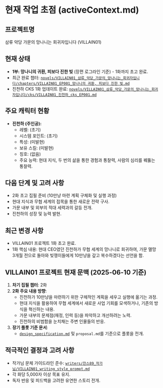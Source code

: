 # 현재 작업 초점 (activeContext.md)

## 프로젝트명
삼류 악당 가문의 망나니는 회귀자입니다 (VILLAIN01)

## 현재 상태
- **1부: 망나니의 귀환, 피보다 진한 빚** (장편 로그라인 기준) - 1화까지 초고 완료.
- 최근 완료 챕터: [`novels/VILLAIN01_삼류_악당_가문의_망나니는_회귀자입니다/chapters/VILLAIN01_EP001_망나니의 귀환, 피보다 진한 빚.md`](novels/VILLAIN01_삼류_악당_가문의_망나니는_회귀자입니다/chapters/VILLAIN01_EP001_망나니의%20귀환,%20피보다%20진한%20빚.md)
- 진천하 CKS 1화 업데이트 완료: [`novels/VILLAIN01_삼류_악당_가문의_망나니는_회귀자입니다/cks/VILLAIN01_진천하_cks_EP001.md`](novels/VILLAIN01_삼류_악당_가문의_망나니는_회귀자입니다/cks/VILLAIN01_진천하_cks_EP001.md)

## 주요 캐릭터 현황
- **진천하 (주인공):**
    - 레벨: (초기)
    - 시스템 포인트: (초기)
    - 특성: (미발현)
    - 보유 스킬: (미발현)
    - 칭호: (없음)
    - 주요 능력: 현대 지식, 두 번의 삶을 통한 경험과 통찰력, 사람의 심리를 꿰뚫는 통찰력.

## 다음 단계 및 고려 사항
- 2화 초고 집필 준비 (10만냥 마련 계획 구체화 및 실행 과정)
- 현대 지식과 무협 세계의 접목을 통한 새로운 전략 구사.
- 가문 내부 및 외부의 적대 세력과의 갈등 전개.
- 진천하의 성장 및 능력 발현.

## 최근 변경 사항
- VILLAIN01 프로젝트 1화 초고 완료.
- 1화 핵심 내용: 현대 CEO였던 진천하가 무협 세계의 망나니로 회귀하여, 가문 멸망 3개월 전으로 돌아와 빚쟁이들에게 10만냥을 갚고 복수하겠다는 선언을 함.

## VILLAIN01 프로젝트 현재 문맥 (2025-06-10 기준)

1.  **차기 집필 챕터**: 2화
2.  **2화 주요 내용 방향**:
    *   진천하가 10만냥을 마련하기 위한 구체적인 계획을 세우고 실행에 옮기는 과정.
    *   현대 지식을 활용하여 무협 세계에서 새로운 사업 기회를 모색하거나, 기존의 방식을 혁신하는 내용.
    *   가문 내부의 문제점(재정, 인력 등)을 파악하고 개선하려는 노력.
    *   진천하의 비범함을 눈치채는 주변 인물들의 반응.
3.  **장기 플롯 기준 문서**:
    *   [`design_specification.md`](novels/VILLAIN01_삼류_악당_가문의_망나니는_회귀자입니다/design_specification.md) 및 `proposal.md`를 기준으로 플롯을 전개.

## 적극적인 결정과 고려 사항
- 작가님 문체 가이드라인 준수: [`writers/찬스89_작가님/VILLAIN01_writing_style_prompt.md`](writers/찬스89_작가님/VILLAIN01_writing_style_prompt.md)
- 각 화당 5,000자 이상 목표 유지.
- 독자 반응 및 피드백을 고려한 유연한 스토리 전개.